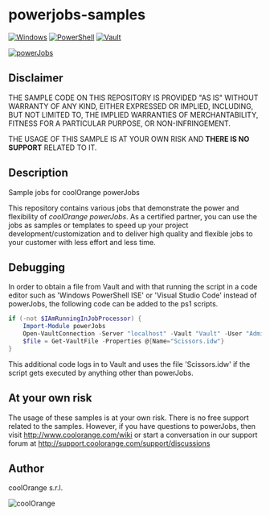 # powerjobs-samples

[![Windows](https://img.shields.io/badge/Platform-Windows-lightgray.svg)](https://www.microsoft.com/en-us/windows/)
[![PowerShell](https://img.shields.io/badge/PowerShell-5-blue.svg)](https://microsoft.com/PowerShell/)
[![Vault](https://img.shields.io/badge/Autodesk%20Vault-2020-yellow.svg)](https://www.autodesk.com/products/vault/)

[![powerJobs](https://img.shields.io/badge/coolOrange%20powerJobs-20-orange.svg)](https://www.coolorange.com/en-eu/enhance.html#powerJobs)

## Disclaimer

THE SAMPLE CODE ON THIS REPOSITORY IS PROVIDED "AS IS" WITHOUT WARRANTY OF ANY KIND, EITHER EXPRESSED OR IMPLIED, INCLUDING, BUT NOT LIMITED TO, THE IMPLIED WARRANTIES OF MERCHANTABILITY, FITNESS FOR A PARTICULAR PURPOSE, OR NON-INFRINGEMENT.

THE USAGE OF THIS SAMPLE IS AT YOUR OWN RISK AND **THERE IS NO SUPPORT** RELATED TO IT.

## Description

Sample jobs for coolOrange powerJobs

This repository contains various jobs that demonstrate the power and flexibility of *coolOrange powerJobs*. As a certified partner, you can use the jobs as samples or templates to speed up your project development/customization and to deliver high quality and flexible jobs to your customer with less effort and less time.

## Debugging

In order to obtain a file from Vault and with that running the script in a code editor such as 'Windows PowerShell ISE' or 'Visual Studio Code' instead of powerJobs, the following code can be added to the ps1 scripts.

```powershell
if (-not $IAmRunningInJobProcessor) {
    Import-Module powerJobs
    Open-VaultConnection -Server "localhost" -Vault "Vault" -User "Administrator" -Password ""
    $file = Get-VaultFile -Properties @{Name="Scissors.idw"}
}
```

This additional code logs in to Vault and uses the file 'Scissors.idw' if the script gets executed by anything other than powerJobs.

## At your own risk
The usage of these samples is at your own risk. There is no free support related to the samples. However, if you have questions to powerJobs, then visit http://www.coolorange.com/wiki or start a conversation in our support forum at http://support.coolorange.com/support/discussions

## Author
coolOrange s.r.l.  

![coolOrange](https://i.ibb.co/NmnmjDT/Logo-CO-Full-colore-RGB-short-Payoff.png)
